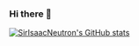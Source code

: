 ### Hi there 👋

[![SirIsaacNeutron's GitHub stats](https://github-readme-stats.vercel.app/api?username=SirIsaacNeutron)](https://github.com/anuraghazra/github-readme-stats)


<!--
**SirIsaacNeutron/SirIsaacNeutron** is a ✨ _special_ ✨ repository because its `README.md` (this file) appears on your GitHub profile.

Here are some ideas to get you started:

- 🔭 I’m currently working on ...
- 🌱 I’m currently learning ...
- 👯 I’m looking to collaborate on ...
- 🤔 I’m looking for help with ...
- 💬 Ask me about ...
- 📫 How to reach me: ...
- 😄 Pronouns: ...
- ⚡ Fun fact: ...
-->

